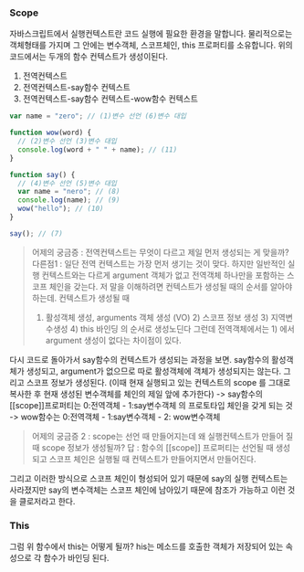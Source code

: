 ### Scope
자바스크립트에서 실행컨텍스트란 코드 실행에 필요한 환경을 말합니다.
물리적으로는 객체형태를 가지며 그 안에는 변수객체, 스코프체인, this 프로퍼티를 소유합니다.
위의 코드에서는 두개의 함수 컨텍스트가 생성이된다.

1. 전역컨텍스트
2. 전역컨텍스트-say함수 컨텍스트
3. 전역컨텍스트-say함수 컨텍스트-wow함수 컨텍스트

```javascript
var name = "zero"; // (1)변수 선언 (6)변수 대입

function wow(word) {
  // (2)변수 선언 (3)변수 대입
  console.log(word + " " + name); // (11)
}

function say() {
  // (4)변수 선언 (5)변수 대입
  var name = "nero"; // (8)
  console.log(name); // (9)
  wow("hello"); // (10)
}

say(); // (7)
```

> 어제의 궁금증 : 전역컨텍스트는 무엇이 다르고 제일 먼저 생성되는 게 맞을까?
> 다른점1 : 일단 전역 컨텍스트는 가장 먼저 생기는 것이 맞다. 하지만 일반적인 실행 컨텍스트와는 다르게 argument 객체가 없고 전역객체 하나만을 포함하는 스코프 체인을 갖는다.
> 저 말을 이해하려면 컨텍스트가 생성될 때의 순서를 알아야하는데. 컨텍스트가 생성될 때 
> 1) 활성객체 생성, arguments 객체 생성 (VO) 2) 스코프 정보 생성 3) 지역변수생성 4) this 바인딩 의 순서로 생성노딘다
> 그런데 전역객체에서는 1) 에서 argument 생성이 없다는 차이점이 있다.


다시 코드로 돌아가서 say함수의 컨텍스트가 생성되는 과정을 보면.
say함수의 활성객체가 생성되고, argument가 없으므로 따로 활성객체에 객체가 생성되지는 않는다.
그리고 스코프 정보가 생성된다. 
(이때 현재 실행되고 있는 컨텍스트의 scope 를 그대로 복사한 후 현재 생성된 변수객체를 체인의 제일 앞에 추가한다) 
-> say함수의 [[scope]]프로퍼티는 0:전역객체 - 1:say변수객체 의 프로토타입 체인을 갖게 되는 것
-> wow함수는  0:전역객체 - 1:say변수객체 - 2: wow변수객체
> 어제의 궁금증 2 : scope는 선언 때 만들어지는데 왜 실행컨텍스트가 만들어 질 때 scope 정보가 생성될까?
> 답 : 함수의 [[scope]] 프로퍼티는 선언될 때 생성되고
>      스코프 체인은 실행될 때 컨텍스트가 만들어지면서 만들어진다. 


그리고 이러한 방식으로 스코프 체인이 형성되어 있기 때문에 say의 실행 컨텍스트는 사라졌지만 say의 변수객체는 스코프 체인에 남아있기 때문에 참조가 가능하고
이런 것을 클로저라고 한다.


### This
그럼 위 함수에서 this는 어떻게 될까?
his는 메소드를 호출한 객체가 저장되어 있는 속성으로 각 함수가 바인딩 된다.
